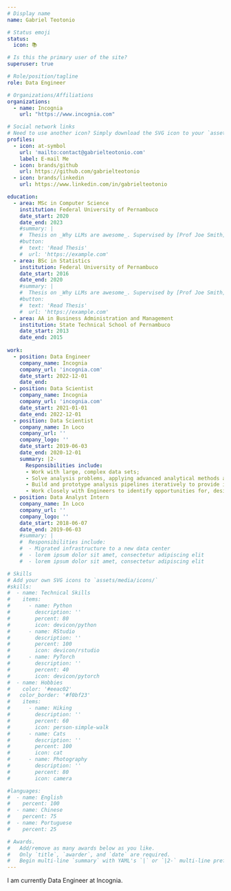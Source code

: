 ```yaml
---
# Display name
name: Gabriel Teotonio

# Status emoji
status:
  icon: 📚

# Is this the primary user of the site?
superuser: true

# Role/position/tagline
role: Data Engineer

# Organizations/Affiliations
organizations:
  - name: Incognia
    url: "https://www.incognia.com"

# Social network links
# Need to use another icon? Simply download the SVG icon to your `assets/media/icons/` folder.
profiles:
  - icon: at-symbol
    url: 'mailto:contact@gabrielteotonio.com'
    label: E-mail Me
  - icon: brands/github
    url: https://github.com/gabrielteotonio
  - icon: brands/linkedin
    url: https://www.linkedin.com/in/gabrielteotonio

education:
  - area: MSc in Computer Science
    institution: Federal University of Pernambuco
    date_start: 2020
    date_end: 2023
    #summary: |
    #  Thesis on _Why LLMs are awesome_. Supervised by [Prof Joe Smith](https://example.com). Presented papers at 5 IEEE conferences with the contributions being published in 2 Springer journals.
    #button:
    #  text: 'Read Thesis'
    #  url: 'https://example.com'
  - area: BSc in Statistics
    institution: Federal University of Pernambuco
    date_start: 2016
    date_end: 2020
    #summary: |
    #  Thesis on _Why LLMs are awesome_. Supervised by [Prof Joe Smith](https://example.com). Presented papers at 5 IEEE conferences with the contributions being published in 2 Springer journals.
    #button:
    #  text: 'Read Thesis'
    #  url: 'https://example.com'
  - area: AA in Business Administration and Management
    institution: State Technical School of Pernambuco
    date_start: 2013
    date_end: 2015
  
work:
  - position: Data Engineer
    company_name: Incognia
    company_url: 'incognia.com'
    date_start: 2022-12-01
    date_end: 
  - position: Data Scientist
    company_name: Incognia
    company_url: 'incognia.com'
    date_start: 2021-01-01
    date_end: 2022-12-01
  - position: Data Scientist
    company_name: In Loco
    company_url: ''
    company_logo: ''
    date_start: 2019-06-03
    date_end: 2020-12-01
    summary: |2-
      Responsibilities include:
      - Work with large, complex data sets;
      - Solve analysis problems, applying advanced analytical methods as needed;
      - Build and prototype analysis pipelines iteratively to provide insights at scale;
      - Work closely with Engineers to identify opportunities for, design, and assess improvements of In Loco products.
  - position: Data Analyst Intern
    company_name: In Loco
    company_url: ''
    company_logo: ''
    date_start: 2018-06-07
    date_end: 2019-06-03
    #summary: |
    #  Responsibilities include:
    #  - Migrated infrastructure to a new data center
    #  - lorem ipsum dolor sit amet, consectetur adipiscing elit
    #  - lorem ipsum dolor sit amet, consectetur adipiscing elit

# Skills
# Add your own SVG icons to `assets/media/icons/`
#skills:
#  - name: Technical Skills
#    items:
#      - name: Python
#        description: ''
#        percent: 80
#        icon: devicon/python
#      - name: RStudio
#        description: ''
#        percent: 100
#        icon: devicon/rstudio
#      - name: PyTorch
#        description: ''
#        percent: 40
#        icon: devicon/pytorch
#  - name: Hobbies
#    color: '#eeac02'
#   color_border: '#f0bf23'
#    items:
#      - name: Hiking
#        description: ''
#        percent: 60
#        icon: person-simple-walk
#      - name: Cats
#        description: ''
#        percent: 100
#        icon: cat
#      - name: Photography
#        description: ''
#        percent: 80
#        icon: camera

#languages:
#  - name: English
#    percent: 100
#  - name: Chinese
#    percent: 75
#  - name: Portuguese
#    percent: 25

# Awards.
#   Add/remove as many awards below as you like.
#   Only `title`, `awarder`, and `date` are required.
#   Begin multi-line `summary` with YAML's `|` or `|2-` multi-line prefix and indent 2 spaces below.
---
```


I am currently Data Engineer at Incognia.
